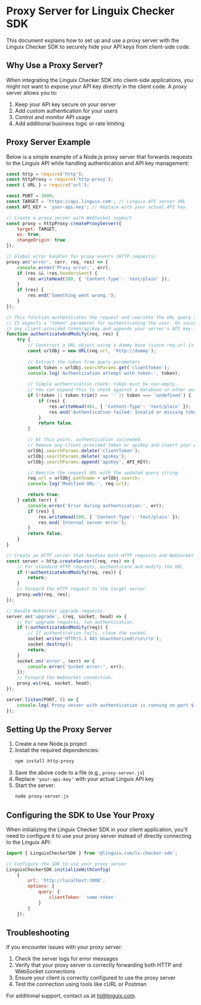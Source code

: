 # Proxy Server for Linguix Checker SDK

This document explains how to set up and use a proxy server with the Linguix Checker SDK to securely hide your API keys from client-side code.

## Why Use a Proxy Server?

When integrating the Linguix Checker SDK into client-side applications, you might not want to expose your API key directly in the client code. A proxy server allows you to:

1. Keep your API key secure on your server
2. Add custom authentication for your users
3. Control and monitor API usage
4. Add additional business logic or rate limiting

## Proxy Server Example

Below is a simple example of a Node.js proxy server that forwards requests to the Linguix API while handling authentication and API key management:

```javascript
const http = require('http');
const httpProxy = require('http-proxy');
const { URL } = require('url');

const PORT = 3000;
const TARGET = 'https://api.linguix.com'; // Linguix API server URL
const API_KEY = 'your-api-key'; // Replace with your actual API key

// Create a proxy server with WebSocket support
const proxy = httpProxy.createProxyServer({
    target: TARGET,
    ws: true,
    changeOrigin: true
});

// Global error handler for proxy events (HTTP requests)
proxy.on('error', (err, req, res) => {
    console.error('Proxy error:', err);
    if (res && !res.headersSent) {
        res.writeHead(500, { 'Content-Type': 'text/plain' });
    }
    if (res) {
        res.end('Something went wrong.');
    }
});

// This function authenticates the request and rewrites the URL query string.
// It expects a "token" parameter for authenticating the user. On success, it removes
// any client-provided token/apiKey and appends your server's API key.
function authenticateAndModify(req, res) {
    try {
        // Construct a URL object using a dummy base (since req.url is relative)
        const urlObj = new URL(req.url, 'http://dummy');
        
        // Extract the token from query parameters
        const token = urlObj.searchParams.get('clientToken');
        console.log('Authentication attempt with token:', token);
        
        // Simple authentication check: token must be non-empty.
        // You can expand this to check against a database or other auth service.
        if (!token || token.trim() === '' || token === 'undefined') {
            if (res) {
                res.writeHead(401, { 'Content-Type': 'text/plain' });
                res.end('Authentication failed: Invalid or missing token');
            }
            return false;
        }

        // At this point, authentication succeeded.
        // Remove any client-provided token or apiKey and insert your API key.
        urlObj.searchParams.delete('clientToken');
        urlObj.searchParams.delete('apiKey');
        urlObj.searchParams.append('apiKey', API_KEY);

        // Rewrite the request URL with the updated query string.
        req.url = urlObj.pathname + urlObj.search;
        console.log('Modified URL:', req.url);

        return true;
    } catch (err) {
        console.error('Error during authentication:', err);
        if (res) {
            res.writeHead(500, { 'Content-Type': 'text/plain' });
            res.end('Internal server error');
        }
        return false;
    }
}

// Create an HTTP server that handles both HTTP requests and WebSocket upgrades.
const server = http.createServer((req, res) => {
    // For standard HTTP requests, authenticate and modify the URL.
    if (!authenticateAndModify(req, res)) {
        return;
    }
    // Forward the HTTP request to the target server.
    proxy.web(req, res);
});

// Handle WebSocket upgrade requests.
server.on('upgrade', (req, socket, head) => {
    // For upgrade requests, run authentication.
    if (!authenticateAndModify(req)) {
        // If authentication fails, close the socket.
        socket.write('HTTP/1.1 401 Unauthorized\r\n\r\n');
        socket.destroy();
        return;
    }
    socket.on('error', (err) => {
        console.error('Socket error:', err);
    });
    // Forward the WebSocket connection.
    proxy.ws(req, socket, head);
});

server.listen(PORT, () => {
    console.log(`Proxy server with authentication is running on port ${PORT}`);
});
```

## Setting Up the Proxy Server

1. Create a new Node.js project
2. Install the required dependencies:
   ```bash
   npm install http-proxy
   ```
3. Save the above code to a file (e.g., `proxy-server.js`)
4. Replace `'your-api-key'` with your actual Linguix API key
5. Start the server:
   ```bash
   node proxy-server.js
   ```

## Configuring the SDK to Use Your Proxy

When initializing the Linguix Checker SDK in your client application, you'll need to configure it to use your proxy server instead of directly connecting to the Linguix API:

```javascript
import { LinguixCheckerSDK } from '@linguix.com/lx-checker-sdk';

// Configure the SDK to use your proxy server
LinguixCheckerSDK.initializeWithConfig(
    {
        url: 'http://localhost:3000',
        options: {
            query: {
                clientToken: 'some-token'
            }
        }
    });
```

## Troubleshooting

If you encounter issues with your proxy server:

1. Check the server logs for error messages
2. Verify that your proxy server is correctly forwarding both HTTP and WebSocket connections
3. Ensure your client is correctly configured to use the proxy server
4. Test the connection using tools like cURL or Postman

For additional support, contact us at hi@linguix.com.
